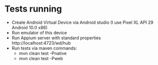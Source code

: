 Tests running
=============

- Create Android Virtual Device via Android studio (I use Pixel XL API 29 Android 10.0 x86)
- Run emulator of this device
- Run Appium server with standard properties http://localhost:4723/wd/hub
- Run tests via maven commands:
  * mvn clean test -Pnative
  * mvn clean test -Pweb  
